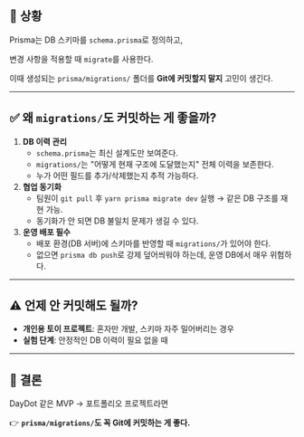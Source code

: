 ## 📌 상황

Prisma는 DB 스키마를 `schema.prisma`로 정의하고,

변경 사항을 적용할 때 `migrate`를 사용한다.

이때 생성되는 `prisma/migrations/` 폴더를 **Git에 커밋할지 말지** 고민이 생긴다.

---

## ✅ 왜 `migrations/`도 커밋하는 게 좋을까?

1. **DB 이력 관리**
    - `schema.prisma`는 최신 설계도만 보여준다.
    - `migrations/`는 "어떻게 현재 구조에 도달했는지" 전체 이력을 보존한다.
    - 누가 어떤 필드를 추가/삭제했는지 추적 가능하다.
2. **협업 동기화**
    - 팀원이 `git pull` 후 `yarn prisma migrate dev` 실행 → 같은 DB 구조를 재현 가능.
    - 동기화가 안 되면 DB 불일치 문제가 생길 수 있다.
3. **운영 배포 필수**
    - 배포 환경(DB 서버)에 스키마를 반영할 때 `migrations/`가 있어야 한다.
    - 없으면 `prisma db push`로 강제 덮어씌워야 하는데, 운영 DB에서 매우 위험하다.

---

## ⚠️ 언제 안 커밋해도 될까?

- **개인용 토이 프로젝트**: 혼자만 개발, 스키마 자주 밀어버리는 경우
- **실험 단계**: 안정적인 DB 이력이 필요 없을 때

---

## 📌 결론

DayDot 같은 MVP → 포트폴리오 프로젝트라면

👉 **`prisma/migrations/`도 꼭 Git에 커밋하는 게 좋다.**
